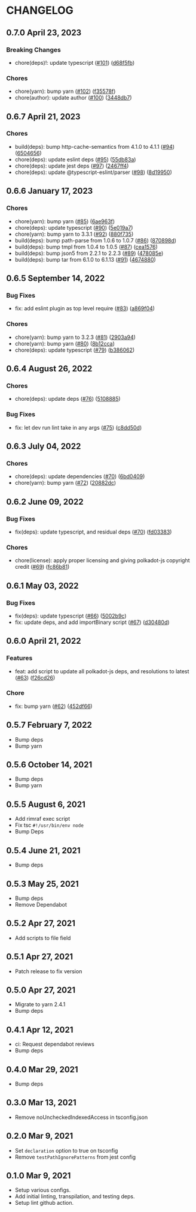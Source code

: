 # CHANGELOG

## 0.7.0 April 23, 2023

### Breaking Changes

- chore(deps)!: update typescript ([#101](https://github.com/paritytech/substrate-js-dev/pull/101)) ([d68f5fb](https://github.com/paritytech/substrate-js-dev/commit/d68f5fb5868be10a63f4363fd3b39659e3463be5))

### Chores

- chore(yarn): bump yarn ([#102](https://github.com/paritytech/substrate-js-dev/pull/102)) ([f35578f](https://github.com/paritytech/substrate-js-dev/commit/f35578f6d137adc364bb70053207d6904aca325f))
- chore(author): update author ([#100](https://github.com/paritytech/substrate-js-dev/pull/100)) ([3448db7](https://github.com/paritytech/substrate-js-dev/commit/3448db7b79ef5d81203610a679bd01145e7b17dc))

## 0.6.7 April 21, 2023

### Chores

- build(deps): bump http-cache-semantics from 4.1.0 to 4.1.1 ([#94](https://github.com/paritytech/substrate-js-dev/pull/94)) ([6504656](https://github.com/paritytech/substrate-js-dev/commit/650465648201330674f2cc189f6e1f4632d4e49f))
- chore(deps): update eslint deps ([#95](https://github.com/paritytech/substrate-js-dev/pull/95)) ([55db83a](https://github.com/paritytech/substrate-js-dev/commit/55db83a2f2b95fad475cda89171160191e7ec2ba))
- chore(deps): update jest deps ([#97](https://github.com/paritytech/substrate-js-dev/pull/97)) ([2467ff4](https://github.com/paritytech/substrate-js-dev/commit/2467ff429701c278632032a32431c92c8907e1b8))
- chore(deps): update @typescript-eslint/parser ([#98](https://github.com/paritytech/substrate-js-dev/pull/98)) ([8d19950](https://github.com/paritytech/substrate-js-dev/commit/8d19950621c50d9ca9c632b29592a5f7c6ca710d))

## 0.6.6 January 17, 2023

### Chores

- chore(yarn): bump yarn ([#85](https://github.com/paritytech/substrate-js-dev/pull/85)) ([6ae963f](https://github.com/paritytech/substrate-js-dev/commit/6ae963f4ab7f25cc4d3a425000dbfca3a2b4f180))
- chore(deps): update typescript ([#90](https://github.com/paritytech/substrate-js-dev/pull/90)) ([5e019a7](https://github.com/paritytech/substrate-js-dev/commit/5e019a793bfa24cbf0d054604a23370bec06fb53))
- chore(yarn): bump yarn to 3.3.1 ([#92](https://github.com/paritytech/substrate-js-dev/pull/92)) ([880f735](https://github.com/paritytech/substrate-js-dev/commit/880f735c0ac0fe12629fd6386177b9693217bc82))
- build(deps): bump path-parse from 1.0.6 to 1.0.7 ([#86](https://github.com/paritytech/substrate-js-dev/pull/86)) ([870898d](https://github.com/paritytech/substrate-js-dev/commit/870898de1e14db80e861511418b167565c012a3f))
- build(deps): bump tmpl from 1.0.4 to 1.0.5 ([#87](https://github.com/paritytech/substrate-js-dev/pull/87)) ([cea1576](https://github.com/paritytech/substrate-js-dev/commit/cea15764b91c144bdce24bcc8d2c85f04cbf25c0))
- build(deps): bump json5 from 2.2.1 to 2.2.3 ([#89](https://github.com/paritytech/substrate-js-dev/pull/89)) ([478085e](https://github.com/paritytech/substrate-js-dev/commit/478085ef8ea5ae8018642f23c4ffa953cfaa04c0))
- build(deps): bump tar from 6.1.0 to 6.1.13 ([#91](https://github.com/paritytech/substrate-js-dev/pull/91)) ([4674880](https://github.com/paritytech/substrate-js-dev/commit/46748803cfdeda911d2f961937268d4a45044fce))

## 0.6.5 September 14, 2022

### Bug Fixes

- fix: add eslint plugin as top level require ([#83](https://github.com/paritytech/substrate-js-dev/pull/83)) ([a869f04](https://github.com/paritytech/substrate-js-dev/commit/a869f042439e6272ec081a980c3665075f7cb93a))

### Chores

- chore(yarn): bump yarn to 3.2.3 ([#81](https://github.com/paritytech/substrate-js-dev/pull/81)) ([2903a94](https://github.com/paritytech/substrate-js-dev/commit/2903a944fceacd33c82d7158d8d6257518f90c0b))
- chore(yarn): bump yarn ([#80](https://github.com/paritytech/substrate-js-dev/pull/80)) ([8b12cca](https://github.com/paritytech/substrate-js-dev/commit/8b12cca84ca9b45027b2c4152fa9244f12cfd498))
- chore(deps): update typescript ([#79](https://github.com/paritytech/substrate-js-dev/pull/79)) ([b386062](https://github.com/paritytech/substrate-js-dev/commit/b386062e952d010dc348b610024e7ca1d96fff4a))

## 0.6.4 August 26, 2022

### Chores

- chore(deps): update deps ([#76](https://github.com/paritytech/substrate-js-dev/pull/76)) ([5108885](https://github.com/paritytech/substrate-js-dev/commit/5108885416481f25045e7e6dd88b71a74eb20237))

### Bug Fixes

- fix: let dev run lint take in any args ([#75](https://github.com/paritytech/substrate-js-dev/pull/75)) ([c8dd50d](https://github.com/paritytech/substrate-js-dev/commit/c8dd50dd64402fccfaf75a7e2c887df2cf472175))

## 0.6.3 July 04, 2022

### Chores

- chore(deps): update dependencies ([#70](https://github.com/paritytech/substrate-js-dev/pull/73)) ([6bd0409](https://github.com/paritytech/substrate-js-dev/commit/6bd04098f5124d4fba6ce9f570f688c666855ac0))
- chore(yarn): bump yarn ([#72](https://github.com/paritytech/substrate-js-dev/pull/72)) ([20882dc](https://github.com/paritytech/substrate-js-dev/commit/20882dc61e01003f29b694e7b71b0502131a4e45))

## 0.6.2 June 09, 2022

### Bug Fixes

- fix(deps): update typescript, and residual deps ([#70](https://github.com/paritytech/substrate-js-dev/pull/70)) ([fd03383](https://github.com/paritytech/substrate-js-dev/commit/fd03383e5950c780dd64c14a6249d9543de9a7e4))

### Chores

- chore(license): apply proper licensing and giving polkadot-js copyright credit ([#69](https://github.com/paritytech/substrate-js-dev/pull/69)) ([fc86b81](https://github.com/paritytech/substrate-js-dev/commit/fc86b814bf9f78001d19193fbcf3a4fd73dffdb2))

## 0.6.1 May 03, 2022

### Bug Fixes

- fix(deps): update typescript ([#66](https://github.com/paritytech/substrate-js-dev/pull/66)) ([5002b9c](https://github.com/paritytech/substrate-js-dev/commit/5002b9ca78fb76d2a12707569c50c9a20eaa0286))
- fix: update deps, and add importBinary script ([#67](https://github.com/paritytech/substrate-js-dev/pull/67)) ([d30480d](https://github.com/paritytech/substrate-js-dev/commit/d30480dac58121634e6a8dcc8bd0e4345f07a9f9))

## 0.6.0 April 21, 2022

### Features

- feat: add script to update all polkadot-js deps, and resolutions to latest ([#63](https://github.com/paritytech/substrate-js-dev/pull/63)) ([f26cd26](https://github.com/paritytech/substrate-js-dev/commit/f26cd26dd94570681cb43162cd5812db346880b7))

### Chore

- fix: bump yarn ([#62](https://github.com/paritytech/substrate-js-dev/pull/62)) ([452df66](https://github.com/paritytech/substrate-js-dev/commit/452df66751619df86a17f683414079417ce89eb8))

## 0.5.7 February 7, 2022

- Bump deps
- Bump yarn

## 0.5.6 October 14, 2021

- Bump deps
- Bump yarn

## 0.5.5 August 6, 2021

- Add rimraf exec script
- Fix tsc `#!/usr/bin/env node`
- Bump Deps

## 0.5.4 June 21, 2021

- Bump deps

## 0.5.3 May 25, 2021

- Bump deps
- Remove Dependabot

## 0.5.2 Apr 27, 2021

- Add scripts to file field

## 0.5.1 Apr 27, 2021

- Patch release to fix version

## 0.5.0 Apr 27, 2021

- Migrate to yarn 2.4.1
- Bump deps

## 0.4.1 Apr 12, 2021

- ci: Request dependabot reviews
- Bump deps

## 0.4.0 Mar 29, 2021

- Bump deps

## 0.3.0 Mar 13, 2021

- Remove noUncheckedIndexedAccess in tsconfig.json

## 0.2.0 Mar 9, 2021

- Set `declaration` option to true on tsconfig
- Remove `testPathIgnorePatterns` from jest config

## 0.1.0 Mar 9, 2021

- Setup various configs.
- Add initial linting, transpilation, and testing deps.
- Setup lint github action.
